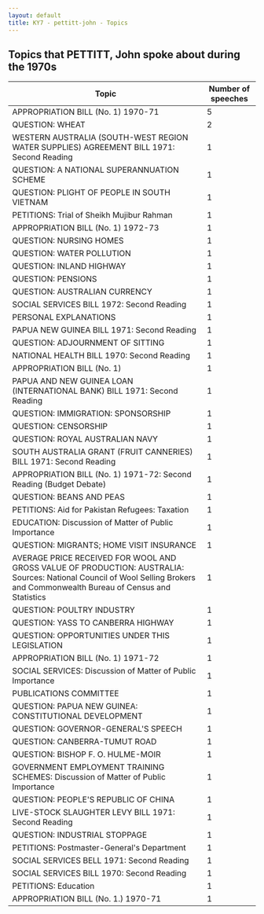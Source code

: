 ```yaml
---
layout: default
title: KY7 - pettitt-john - Topics
---
```

## Topics that PETTITT, John spoke about during the 1970s

| Topic | Number of speeches |
|--------------|----------------|
|APPROPRIATION BILL (No. 1) 1970-71|5|
|QUESTION: WHEAT|2|
|WESTERN AUSTRALIA (SOUTH-WEST REGION WATER SUPPLIES) AGREEMENT BILL 1971: Second Reading|1|
|QUESTION: A NATIONAL SUPERANNUATION SCHEME|1|
|QUESTION: PLIGHT OF PEOPLE IN SOUTH VIETNAM|1|
|PETITIONS: Trial of Sheikh Mujibur Rahman|1|
|APPROPRIATION BILL (No. 1) 1972-73|1|
|QUESTION: NURSING HOMES|1|
|QUESTION: WATER POLLUTION|1|
|QUESTION: INLAND HIGHWAY|1|
|QUESTION: PENSIONS|1|
|QUESTION: AUSTRALIAN CURRENCY|1|
|SOCIAL SERVICES BILL 1972: Second Reading|1|
|PERSONAL EXPLANATIONS|1|
|PAPUA NEW GUINEA BILL 1971: Second Reading|1|
|QUESTION: ADJOURNMENT OF SITTING|1|
|NATIONAL HEALTH BILL 1970: Second Reading|1|
|APPROPRIATION BILL (No. 1)|1|
|PAPUA AND NEW GUINEA LOAN (INTERNATIONAL BANK) BILL 1971: Second Reading|1|
|QUESTION: IMMIGRATION: SPONSORSHIP|1|
|QUESTION: CENSORSHIP|1|
|QUESTION: ROYAL AUSTRALIAN NAVY|1|
|SOUTH AUSTRALIA GRANT (FRUIT CANNERIES) BILL 1971: Second Reading|1|
|APPROPRIATION BILL (No. 1) 1971-72: Second Reading (Budget Debate)|1|
|QUESTION: BEANS AND PEAS|1|
|PETITIONS: Aid for Pakistan Refugees: Taxation|1|
|EDUCATION: Discussion of Matter of Public Importance|1|
|QUESTION: MIGRANTS; HOME VISIT INSURANCE|1|
|AVERAGE PRICE RECEIVED FOR WOOL AND GROSS VALUE OF PRODUCTION: AUSTRALIA: Sources: National Council of Wool Selling Brokers and Commonwealth Bureau of Census and Statistics|1|
|QUESTION: POULTRY INDUSTRY|1|
|QUESTION: YASS TO CANBERRA HIGHWAY|1|
|QUESTION: OPPORTUNITIES UNDER THIS LEGISLATION|1|
|APPROPRIATION BILL (No. 1) 1971-72|1|
|SOCIAL SERVICES: Discussion of Matter of Public Importance|1|
|PUBLICATIONS COMMITTEE|1|
|QUESTION: PAPUA NEW GUINEA: CONSTITUTIONAL DEVELOPMENT|1|
|QUESTION: GOVERNOR-GENERAL'S SPEECH|1|
|QUESTION: CANBERRA-TUMUT ROAD|1|
|QUESTION: BISHOP F. O. HULME-MOIR|1|
|GOVERNMENT EMPLOYMENT TRAINING SCHEMES: Discussion of Matter of Public Importance|1|
|QUESTION: PEOPLE'S REPUBLIC OF CHINA|1|
|LIVE-STOCK SLAUGHTER LEVY BILL 1971: Second Reading|1|
|QUESTION: INDUSTRIAL STOPPAGE|1|
|PETITIONS: Postmaster-General's Department|1|
|SOCIAL SERVICES BELL 1971: Second Reading|1|
|SOCIAL SERVICES BILL 1970: Second Reading|1|
|PETITIONS: Education|1|
|APPROPRIATION BILL (No. 1.) 1970-71|1|
